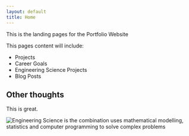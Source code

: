 ```yaml
---
layout: default
title: Home
---
```


This is the landing pages for the Portfolio Website

This pages content will include:
- Projects
- Career Goals
- Engineering Science Projects
- Blog Posts

## Other thoughts

This is great.

![Engineering Science is the combination uses mathematical modelling, statistics and computer programming to solve complex problems](/assets/images/Code.jpg" "Code")